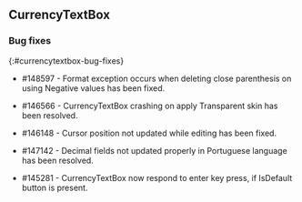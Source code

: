 ## CurrencyTextBox

### Bug fixes
{:#currencytextbox-bug-fixes}

* \#148597 - Format exception occurs when deleting close parenthesis on using Negative values has been fixed.

* \#146566 - CurrencyTextBox crashing on apply Transparent skin has been resolved.

* \#146148 - Cursor position not updated while editing has been fixed.

* \#147142 - Decimal fields not updated properly in Portuguese language has been resolved.

* \#145281 - CurrencyTextBox now respond to enter key press, if IsDefault button is present.
